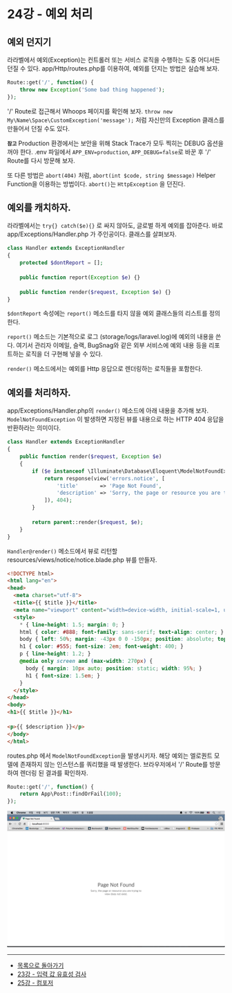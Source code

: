 # 24강 - 예외 처리

## 예외 던지기

라라벨에서 예외(Exception)는 컨트롤러 또는 서비스 로직을 수행하는 도중 어디서든 던질 수 있다. app/Http/routes.php를 이용하여, 예외를 던지는 방법은 실습해 보자.

```php
Route::get('/', function() {
    throw new Exception('Some bad thing happened');
});
```

'/' Route로 접근해서 Whoops 페이지를 확인해 보자. `throw new My\Name\Space\CustomException('message');` 처럼 자신만의 Exception 클래스를 만들어서 던질 수도 있다. 

**`참고`** Production 환경에서는 보안을 위해 Stack Trace가 모두 찍히는 DEBUG 옵션을 꺼야 한다. .env 파일에서 `APP_ENV=production`, `APP_DEBUG=false`로 바꾼 후 '/' Route를 다시 방문해 보자.

또 다른 방법은 `abort(404)` 처럼, `abort(int $code, string $message)` Helper Function을 이용하는 방법이다. `abort()`는 `HttpException` 을 던진다. 

## 예외를 캐치하자.

라라벨에서는 `try{} catch($e){}` 로 싸지 않아도, 글로벌 하게 예외를 잡아준다. 바로 app/Exceptions/Handler.php 가 주인공이다. 클래스를 살펴보자.

```php
class Handler extends ExceptionHandler
{
    protected $dontReport = [];

    public function report(Exception $e) {}

    public function render($request, Exception $e) {}
}
```

`$dontReport` 속성에는 `report()` 메소드를 타지 않을 예외 클래스들의 리스트를 정의한다.

`report()` 메소드는 기본적으로 로그 (storage/logs/laravel.log)에 예외의 내용을 쓴다. 여기서 관리자 이메일, 슬랙, BugSnag와 같은 외부 서비스에 예외 내용 등을 리포트하는 로직을 더 구현해 넣을 수 있다.

`render()` 메소드에서는 예외를 Http 응답으로 렌더링하는 로직들을 포함한다.

## 예외를 처리하자.

app/Exceptions/Handler.php의 `render()` 메소드에 아래 내용을 추가해 보자. `ModelNotFoundException` 이 발생하면 지정된 뷰를 내용으로 하는 HTTP 404 응답을 반환하라는 의미이다.
 
```php
class Handler extends ExceptionHandler
{
    public function render($request, Exception $e)
    {
        if ($e instanceof \Illuminate\Database\Eloquent\ModelNotFoundException) {
            return response(view('errors.notice', [
                'title'       => 'Page Not Found',
                'description' => 'Sorry, the page or resource you are trying to view does not exist.'
            ]), 404);
        }

        return parent::render($request, $e);
    }
}
```

`Handler@render()` 메소드에서 뷰로 리턴할 resources/views/notice/notice.blade.php 뷰를 만들자.

```html
<!DOCTYPE html>
<html lang="en">
<head>
  <meta charset="utf-8">
  <title>{{ $title }}</title>
  <meta name="viewport" content="width=device-width, initial-scale=1, user-scalable=no">
  <style>
    * { line-height: 1.5; margin: 0; }
    html { color: #888; font-family: sans-serif; text-align: center; }
    body { left: 50%; margin: -43px 0 0 -150px; position: absolute; top: 50%; width: 300px; }
    h1 { color: #555; font-size: 2em; font-weight: 400; }
    p { line-height: 1.2; }
    @media only screen and (max-width: 270px) {
      body { margin: 10px auto; position: static; width: 95%; }
      h1 { font-size: 1.5em; }
    }
  </style>
</head>
<body>
<h1>{{ $title }}</h1>

<p>{{ $description }}</p>
</body>
</html>
```

routes.php 에서 `ModelNotFoundException`을 발생시키자. 해당 예외는 엘로퀀트 모델에 존재하지 않는 인스턴스를 쿼리했을 때 발생한다. 브라우저에서 '/' Route를 방문하여 렌더링 된 결과를 확인하자.

```php
Route::get('/', function() {
    return App\Post::findOrFail(100);
});
```

![](./24-exception-handling-img-01.png)

<!--@start-->
---

- [목록으로 돌아가기](../readme.md)
- [23강 - 입력 값 유효성 검사](23-validation.md)
- [25강 - 컴포저](25-composer.md)
<!--@end-->
